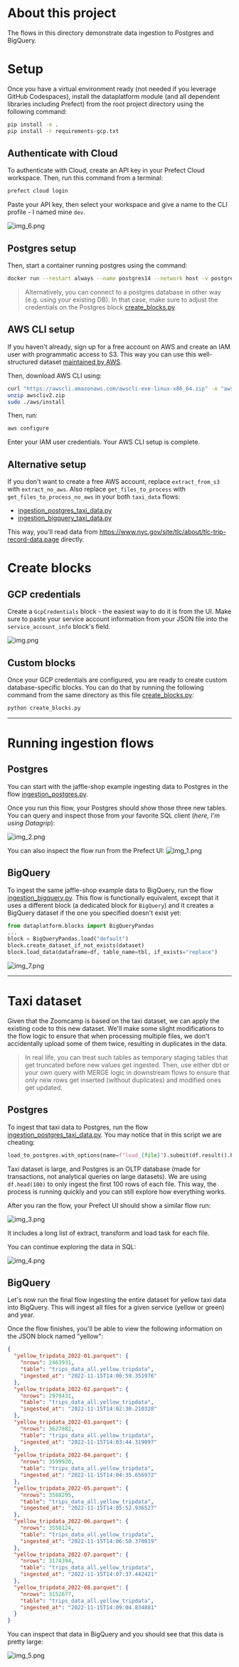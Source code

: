 # About this project

The flows in this directory demonstrate data ingestion to Postgres and BigQuery. 

# Setup

Once you have a virtual environment ready (not needed if you leverage GitHub Codespaces), install the dataplatform module (and all dependent libraries including Prefect) from the root project directory using the following command:

```bash
pip install -e .
pip install -r requirements-gcp.txt
```

## Authenticate with Cloud

To authenticate with Cloud, create an API key in your Prefect Cloud workspace. Then, run this command from a terminal:

```bash
prefect cloud login
```

Paste your API key, then select your workspace and give a name to the CLI profile - I named mine `dev`. 

![img_6.png](images/img_6.png)


## Postgres setup
Then, start a container running postgres using the command:

```bash
docker run --restart always --name postgres14 --network host -v postgres_data:/var/lib/postgresql/data -p 5432:5432 -d -e POSTGRES_PASSWORD=postgres postgres:14
```

> Alternatively, you can connect to a postgres database in other way (e.g. using your existing DB). In that case, make sure to adjust the credentials on the Postgres block [create_blocks.py](create_blocks.py).


## AWS CLI setup

If you haven't already, sign up for a free account on AWS and create an IAM user with programmatic access to S3. This way you can use this well-structured dataset [maintained by AWS](https://registry.opendata.aws/nyc-tlc-trip-records-pds/). 

Then, download AWS CLI using:

```bash
curl "https://awscli.amazonaws.com/awscli-exe-linux-x86_64.zip" -o "awscliv2.zip"
unzip awscliv2.zip
sudo ./aws/install
```

Then, run:
```bash
aws configure
```

Enter your IAM user credentials. Your AWS CLI setup is complete. 

## Alternative setup

If you don't want to create a free AWS account, replace `extract_from_s3` with `extract_no_aws`. 
Also replace `get_files_to_process` with `get_files_to_process_no_aws` in your both `taxi_data` flows:
- [ingestion_postgres_taxi_data.py](ingestion_postgres_taxi_data.py)
- [ingestion_bigquery_taxi_data.py](ingestion_bigquery_taxi_data.py)

This way, you'll read data from https://www.nyc.gov/site/tlc/about/tlc-trip-record-data.page directly.


# Create blocks

## GCP credentials

Create a `GcpCredentials` block - the easiest way to do it is from the UI. Make sure to paste your service account information from your JSON file into the `service_account_info` block's field.

![img.png](images/img.png)

## Custom blocks

Once your GCP credentials are configured, you are ready to create custom database-specific blocks. You can do that by running the following command from the same directory as this file [create_blocks.py](create_blocks.py):

```bash
python create_blocks.py 
```

---

# Running ingestion flows

## Postgres

You can start with the jaffle-shop example ingesting data to Postgres in the flow [ingestion_postgres.py](ingestion_postgres.py).

Once you run this flow, your Postgres should show those three new tables. You can query and inspect those from your favorite SQL client (*here, I'm using Datagrip*):

![img_2.png](images/img_2.png)

You can also inspect the flow run from the Prefect UI:
![img_1.png](images/img_1.png)


## BigQuery

To ingest the same jaffle-shop example data to BigQuery, run the flow [ingestion_bigquery.py](ingestion_bigquery.py). This flow is functionally equivalent, except that it uses a different block (a dedicated block for `BigQuery`) and it creates a BigQuery dataset if the one you specified doesn't exist yet:

```python
from dataplatform.blocks import BigQueryPandas
...
block = BigQueryPandas.load("default")
block.create_dataset_if_not_exists(dataset)
block.load_data(dataframe=df, table_name=tbl, if_exists="replace")
```

![img_7.png](images/img_7.png)

---
# Taxi dataset

Given that the Zoomcamp is based on the taxi dataset, we can apply the existing code to this new dataset. We'll make some slight modifications to the flow logic to ensure that when processing multiple files, we don't accidentally upload some of them twice, resulting in duplicates in the data. 

> In real life, you can treat such tables as temporary staging tables that get truncated before new values get ingested. Then, use either dbt or your own query with MERGE logic in downstream flows to ensure that only new rows get inserted (without duplicates) and modified ones get updated. 

## Postgres

To ingest that taxi data to Postgres, run the flow [ingestion_postgres_taxi_data.py](ingestion_postgres_taxi_data.py). You may notice that in this script we are cheating:

```python
load_to_postgres.with_options(name=f"load_{file}").submit(df.result().head(100), table, if_exists)
```

Taxi dataset is large, and Postgres is an OLTP database (made for transactions, not analytical queries on large datasets). We are using `df.head(100)` to only ingest the first 100 rows of each file. This way, the process is running quickly and you can still explore how everything works. 

After you ran the flow, your Prefect UI should show a similar flow run:

![img_3.png](images/img_3.png)

It includes a long list of extract, transform and load task for each file. 

You can continue exploring the data in SQL:

![img_4.png](images/img_4.png)

## BigQuery

Let's now run the final flow ingesting the entire dataset for yellow taxi data into BigQuery. This will ingest all files for a given service (yellow or green) and year. 

Once the flow finishes, you'll be able to view the following information on the JSON block named "yellow":

```json
{
  "yellow_tripdata_2022-01.parquet": {
    "nrows": 2463931,
    "table": "trips_data_all.yellow_tripdata",
    "ingested_at": "2022-11-15T14:00:59.351976"
  },
  "yellow_tripdata_2022-02.parquet": {
    "nrows": 2979431,
    "table": "trips_data_all.yellow_tripdata",
    "ingested_at": "2022-11-15T14:02:30.210328"
  },
  "yellow_tripdata_2022-03.parquet": {
    "nrows": 3627882,
    "table": "trips_data_all.yellow_tripdata",
    "ingested_at": "2022-11-15T14:03:44.319097"
  },
  "yellow_tripdata_2022-04.parquet": {
    "nrows": 3599920,
    "table": "trips_data_all.yellow_tripdata",
    "ingested_at": "2022-11-15T14:04:35.656972"
  },
  "yellow_tripdata_2022-05.parquet": {
    "nrows": 3588295,
    "table": "trips_data_all.yellow_tripdata",
    "ingested_at": "2022-11-15T14:05:52.936527"
  },
  "yellow_tripdata_2022-06.parquet": {
    "nrows": 3558124,
    "table": "trips_data_all.yellow_tripdata",
    "ingested_at": "2022-11-15T14:06:50.370819"
  },
  "yellow_tripdata_2022-07.parquet": {
    "nrows": 3174394,
    "table": "trips_data_all.yellow_tripdata",
    "ingested_at": "2022-11-15T14:07:37.442421"
  },
  "yellow_tripdata_2022-08.parquet": {
    "nrows": 3152677,
    "table": "trips_data_all.yellow_tripdata",
    "ingested_at": "2022-11-15T14:09:04.834881"
  }
}
```

You can inspect that data in BigQuery and you should see that this data is pretty large:

![img_5.png](images/img_5.png)
